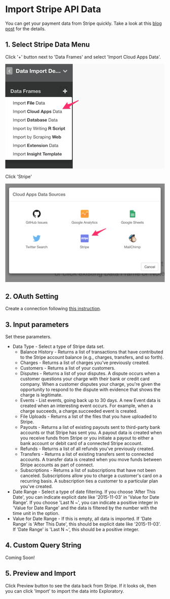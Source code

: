 # Import Stripe API Data

You can get your payment data from Stripe quickly. Take a look at this [blog post](https://blog.exploratory.io/importing-stripe-payment-data-visualize-and-schedule-with-exploratory-3b1422a9cf8b) for the details.

## 1. Select Stripe Data Menu

Click '+' button next to 'Data Frames' and select 'Import Cloud Apps Data'.

![](images/import-cloudapps.png)

Click 'Stripe'

![](images/stripe-select.png)

## 2. OAuth Setting

Create a connection following [this instruction](https://blog.exploratory.io/how-to-setup-oauth-cloud-apps-connections-in-exploratory-a5c20d18e7c7).

## 3. Input parameters

Set these parameters.

* Data Type - Select a type of Stripe data set.
  * Balance History - Returns a list of transactions that have contributed to the Stripe account balance (e.g., charges, transfers, and so forth).
  * Charges - Returns a list of charges you’ve previously created.
  * Customers - Returns a list of your customers.
  * Disputes - Returns a list of your disputes. A dispute occurs when a customer questions your charge with their bank or credit card company. When a customer disputes your charge, you're given the opportunity to respond to the dispute with evidence that shows the charge is legitimate.
  * Events - List events, going back up to 30 days. A new Event data is created when an interesting event occurs. For example, when a charge succeeds, a charge.succeeded event is created.
  * File Uploads - Returns a list of the files that you have uploaded to Stripe.
  * Payouts - Returns a list of existing payouts sent to third-party bank accounts or that Stripe has sent you. A payout data is created when you receive funds from Stripe or you initiate a payout to either a bank account or debit card of a connected Stripe account.
  * Refunds - Returns a list of all refunds you’ve previously created.
  * Transfers - Returns a list of existing transfers sent to connected accounts. A transfer data is created when you move funds between Stripe accounts as part of connect.
  * Subscriptions - Returns a list of subscriptions that have not been canceled. Subscriptions allow you to charge a customer's card on a recurring basis. A subscription ties a customer to a particular plan you've created.
* Date Range - Select a type of date filtering. If you choose 'After This Date', you can indicate explicit date like '2015-11-03' in 'Value for Date Range'. If you choose 'Last N ~', you can indicate a positive integer in 'Value for Date Range' and the data is filtered by the number with the time unit in the option.
* Value for Date Range - If this is empty, all data is imported. If 'Date Range' is 'After This Date', this should be explicit date like '2015-11-03'. If 'Date Range' is 'Last N ~', this should be a positive integer.


## <a name="custom_query"></a>4. Custom Query String

Coming Soon!

## 5. Preview and Import

Click Preview button to see the data back from Stripe. If it looks ok, then you can click 'Import' to import the data into Exploratory.

